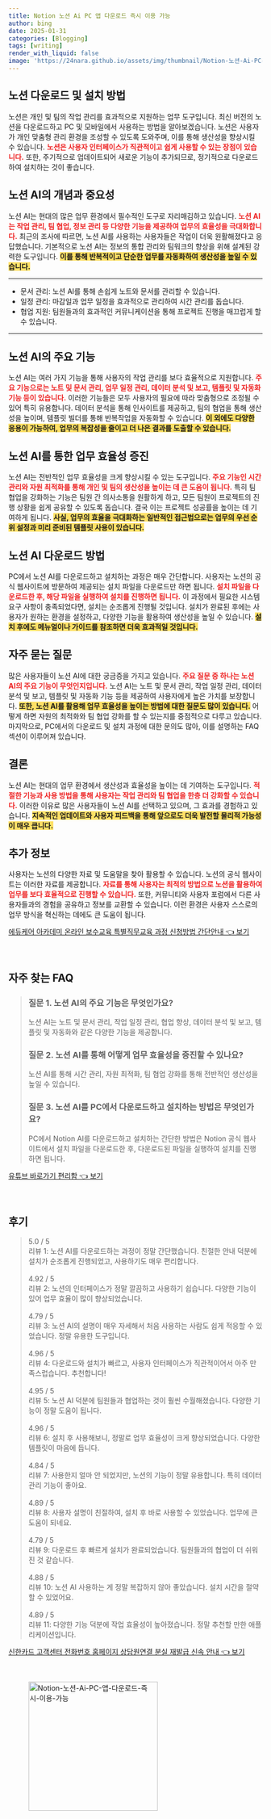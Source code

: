 ```yaml
---
title: Notion 노션 Ai PC 앱 다운로드 즉시 이용 가능
author: bing
date: 2025-01-31
categories: [Blogging]
tags: [writing]
render_with_liquid: false
image: 'https://24nara.github.io/assets/img/thumbnail/Notion-노션-Ai-PC-앱-다운로드-즉시-이용-가능.webp'
---
```



<h2 id='노션다운로드'>노션 다운로드 및 설치 방법</h2>

<p>노션은 개인 및 팀의 작업 관리를 효과적으로 지원하는 업무 도구입니다. 최신 버전의 노션을 다운로드하고 PC 및 모바일에서 사용하는 방법을 알아보겠습니다. 노션은 사용자가 개인 맞춤형 관리 환경을 조성할 수 있도록 도와주며, 이를 통해 생산성을 향상시킬 수 있습니다. <b><span style="color: #ee2323;">노션은 사용자 인터페이스가 직관적이고 쉽게 사용할 수 있는 장점이 있습니다.</span></b> 또한, 주기적으로 업데이트되어 새로운 기능이 추가되므로, 정기적으로 다운로드하여 설치하는 것이 좋습니다.</p>

<h2 id='노션AI개념과중요성'>노션 AI의 개념과 중요성</h2>

<p>노션 AI는 현대의 많은 업무 환경에서 필수적인 도구로 자리매김하고 있습니다. <b><span style="color: #ee2323;">노션 AI는 작업 관리, 팀 협업, 정보 관리 등 다양한 기능을 제공하여 업무의 효율성을 극대화합니다.</span></b> 최근의 조사에 따르면, 노션 AI를 사용하는 사용자들은 작업이 더욱 원활해졌다고 응답했습니다. 기본적으로 노션 AI는 정보의 통합 관리와 팀워크의 향상을 위해 설계된 강력한 도구입니다. <b><span style="background-color: #ffe066;">이를 통해 반복적이고 단순한 업무를 자동화하여 생산성을 높일 수 있습니다.</span></b></p>

<hr />

<ul>
    <li>문서 관리: 노션 AI를 통해 손쉽게 노트와 문서를 관리할 수 있습니다.</li>
    <li>일정 관리: 마감일과 업무 일정을 효과적으로 관리하여 시간 관리를 돕습니다.</li>
    <li>협업 지원: 팀원들과의 효과적인 커뮤니케이션을 통해 프로젝트 진행을 매끄럽게 할 수 있습니다.</li>
</ul>

<hr />

<h2 id='노션AI주요기능'>노션 AI의 주요 기능</h2>

<p>노션 AI는 여러 가지 기능을 통해 사용자의 작업 관리를 보다 효율적으로 지원합니다. <b><span style="color: #ee2323;">주요 기능으로는 노트 및 문서 관리, 업무 일정 관리, 데이터 분석 및 보고, 템플릿 및 자동화 기능 등이 있습니다.</span></b> 이러한 기능들은 모두 사용자의 필요에 따라 맞춤형으로 조정될 수 있어 특히 유용합니다. 데이터 분석을 통해 인사이트를 제공하고, 팀의 협업을 통해 생산성을 높이며, 템플릿 빌더를 통해 반복작업을 자동화할 수 있습니다. <b><span style="background-color: #ffe066;">이 외에도 다양한 응용이 가능하여, 업무의 복잡성을 줄이고 더 나은 결과를 도출할 수 있습니다.</span></b></p>

<h2 id='노션AI효율성'>노션 AI를 통한 업무 효율성 증진</h2>

<p>노션 AI는 전반적인 업무 효율성을 크게 향상시킬 수 있는 도구입니다. <b><span style="color: #ee2323;">주요 기능인 시간 관리와 자원 최적화를 통해 개인 및 팀의 생산성을 높이는 데 큰 도움이 됩니다.</span></b> 특히 팀 협업을 강화하는 기능은 팀원 간 의사소통을 원활하게 하고, 모든 팀원이 프로젝트의 진행 상황을 쉽게 공유할 수 있도록 돕습니다. 결국 이는 프로젝트 성공률을 높이는 데 기여하게 됩니다. <b><span style="background-color: #ffe066;">사실, 업무의 효율을 극대화하는 일반적인 접근법으로는 업무의 우선 순위 설정과 미리 준비된 템플릿 사용이 있습니다.</span></b></p>

<h2 id='노션AI다운로드방법'>노션 AI 다운로드 방법</h2>

<p>PC에서 노션 AI를 다운로드하고 설치하는 과정은 매우 간단합니다. 사용자는 노션의 공식 웹사이트에 방문하여 제공되는 설치 파일을 다운로드만 하면 됩니다. <b><span style="color: #ee2323;">설치 파일을 다운로드한 후, 해당 파일을 실행하여 설치를 진행하면 됩니다.</span></b> 이 과정에서 필요한 시스템 요구 사항이 충족되었다면, 설치는 순조롭게 진행될 것입니다. 설치가 완료된 후에는 사용자가 원하는 환경을 설정하고, 다양한 기능을 활용하여 생산성을 높일 수 있습니다. <b><span style="background-color: #ffe066;">설치 후에도 메뉴얼이나 가이드를 참조하면 더욱 효과적일 것입니다.</span></b></p>

<h2 id='자주묻는질문'>자주 묻는 질문</h2>

<p>많은 사용자들이 노션 AI에 대한 궁금증을 가지고 있습니다. <b><span style="color: #ee2323;">주요 질문 중 하나는 노션 AI의 주요 기능이 무엇인지입니다.</span></b> 노션 AI는 노트 및 문서 관리, 작업 일정 관리, 데이터 분석 및 보고, 템플릿 및 자동화 기능 등을 제공하여 사용자에게 높은 가치를 보장합니다. <b><span style="background-color: #ffe066;">또한, 노션 AI를 활용해 업무 효율성을 높이는 방법에 대한 질문도 많이 있습니다.</span></b> 어떻게 하면 자원의 최적화와 팀 협업 강화를 할 수 있는지를 중점적으로 다루고 있습니다. 마지막으로, PC에서의 다운로드 및 설치 과정에 대한 문의도 많아, 이를 설명하는 FAQ 섹션이 이루어져 있습니다.</p>

<h2 id='결론'>결론</h2>

<p>노션 AI는 현대의 업무 환경에서 생산성과 효율성을 높이는 데 기여하는 도구입니다. <b><span style="color: #ee2323;">적절한 기능과 사용 방법을 통해 사용자는 작업 관리와 팀 협업을 한층 더 강화할 수 있습니다.</span></b> 이러한 이유로 많은 사용자들이 노션 AI를 선택하고 있으며, 그 효과를 경험하고 있습니다. <b><span style="background-color: #ffe066;">지속적인 업데이트와 사용자 피드백을 통해 앞으로도 더욱 발전할 물리적 가능성이 매우 큽니다.</span></b></p>

<h2 id='추가정보'>추가 정보</h2>

<p>사용자는 노션의 다양한 자료 및 도움말을 찾아 활용할 수 있습니다. 노션의 공식 웹사이트는 이러한 자료를 제공합니다. <b><span style="color: #ee2323;">자료를 통해 사용자는 최적의 방법으로 노션을 활용하여 업무를 보다 효율적으로 진행할 수 있습니다.</span></b> 또한, 커뮤니티와 사용자 포럼에서 다른 사용자들과의 경험을 공유하고 정보를 교환할 수 있습니다. 이런 환경은 사용자 스스로의 업무 방식을 혁신하는 데에도 큰 도움이 됩니다.</p>


<p><a class="click-button" title="에듀케어 아카데미 온라인 보수교육 특별직무교육 과정 신청방법 간단안내" href="https://24nara.github.io/posts/%EC%97%90%EB%93%80%EC%BC%80%EC%96%B4-%EC%95%84%EC%B9%B4%EB%8D%B0%EB%AF%B8-%EC%98%A8%EB%9D%BC%EC%9D%B8-%EB%B3%B4%EC%88%98%EA%B5%90%EC%9C%A1-%ED%8A%B9%EB%B3%84%EC%A7%81%EB%AC%B4%EA%B5%90%EC%9C%A1-%EA%B3%BC%EC%A0%95-%EC%8B%A0%EC%B2%AD%EB%B0%A9%EB%B2%95-%EA%B0%84%EB%8B%A8%EC%95%88%EB%82%B4/" rel="dofollow">에듀케어 아카데미 온라인 보수교육 특별직무교육 과정 신청방법 간단안내 👈 보기</a></p><br>
<h2 id='자주_찾는_FAQ'>자주 찾는 FAQ</h2>
<div itemscope="" itemtype="https://schema.org/FAQPage"> 
<blockquote> 
<div itemscope="" itemprop="mainEntity" itemtype="https://schema.org/Question"> 
<h3 itemprop="name">질문 1. 노션 AI의 주요 기능은 무엇인가요?</h3> 
<div itemscope="" itemprop="acceptedAnswer" itemtype="https://schema.org/Answer"> 
<span itemprop="text"> 
<p>노션 AI는 노트 및 문서 관리, 작업 일정 관리, 협업 향상, 데이터 분석 및 보고, 템플릿 및 자동화와 같은 다양한 기능을 제공합니다.</p> 
</span> 
</div> 
</div> 

<div itemscope="" itemprop="mainEntity" itemtype="https://schema.org/Question"> 
<h3 itemprop="name">질문 2. 노션 AI를 통해 어떻게 업무 효율성을 증진할 수 있나요?</h3> 
<div itemscope="" itemprop="acceptedAnswer" itemtype="https://schema.org/Answer"> 
<span itemprop="text"> 
<p>노션 AI를 통해 시간 관리, 자원 최적화, 팀 협업 강화를 통해 전반적인 생산성을 높일 수 있습니다.</p> 
</span> 
</div> 
</div> 

<div itemscope="" itemprop="mainEntity" itemtype="https://schema.org/Question"> 
<h3 itemprop="name">질문 3. 노션 AI를 PC에서 다운로드하고 설치하는 방법은 무엇인가요?</h3> 
<div itemscope="" itemprop="acceptedAnswer" itemtype="https://schema.org/Answer"> 
<span itemprop="text"> 
<p>PC에서 Notion AI를 다운로드하고 설치하는 간단한 방법은 Notion 공식 웹사이트에서 설치 파일을 다운로드한 후, 다운로드된 파일을 실행하여 설치를 진행하면 됩니다.</p> 
</span> 
</div> 
</div> 
</blockquote> 
</div>
<p><a class="click-button" title="유튜브 바로가기 편리함" href="https://24nara.github.io/posts/%EC%9C%A0%ED%8A%9C%EB%B8%8C-%EB%B0%94%EB%A1%9C%EA%B0%80%EA%B8%B0-%ED%8E%B8%EB%A6%AC%ED%95%A8/" rel="dofollow">유튜브 바로가기 편리함 👈 보기</a></p><br>
<h2 id='후기'>후기</h2>
<div itemscope itemtype="https://schema.org/Product">
  <blockquote>
  <div itemprop="review" itemscope itemtype="https://schema.org/Review">
      <div itemprop="reviewRating" itemscope itemtype="https://schema.org/Rating"> <span itemprop="ratingValue">5.0</span> / <span itemprop="bestRating">5</span> </div>
      <span itemprop="reviewBody">리뷰 1: 노션 AI를 다운로드하는 과정이 정말 간단했습니다. 친절한 안내 덕분에 설치가 순조롭게 진행되었고, 사용하기도 매우 편리합니다.</span>
  </div>
  <br>
  <div itemprop="review" itemscope itemtype="https://schema.org/Review">
      <div itemprop="reviewRating" itemscope itemtype="https://schema.org/Rating"> <span itemprop="ratingValue">4.92</span> / <span itemprop="bestRating">5</span> </div>
      <span itemprop="reviewBody">리뷰 2: 노션의 인터페이스가 정말 깔끔하고 사용하기 쉽습니다. 다양한 기능이 있어 업무 효율이 많이 향상되었습니다.</span>
  </div>
  <br>
  <div itemprop="review" itemscope itemtype="https://schema.org/Review">
      <div itemprop="reviewRating" itemscope itemtype="https://schema.org/Rating"> <span itemprop="ratingValue">4.79</span> / <span itemprop="bestRating">5</span> </div>
      <span itemprop="reviewBody">리뷰 3: 노션 AI의 설명이 매우 자세해서 처음 사용하는 사람도 쉽게 적응할 수 있었습니다. 정말 유용한 도구입니다.</span>
  </div>
  <br>
  <div itemprop="review" itemscope itemtype="https://schema.org/Review">
      <div itemprop="reviewRating" itemscope itemtype="https://schema.org/Rating"> <span itemprop="ratingValue">4.96</span> / <span itemprop="bestRating">5</span> </div>
      <span itemprop="reviewBody">리뷰 4: 다운로드와 설치가 빠르고, 사용자 인터페이스가 직관적이어서 아주 만족스럽습니다. 추천합니다!</span>
  </div>
  <br>
  <div itemprop="review" itemscope itemtype="https://schema.org/Review">
      <div itemprop="reviewRating" itemscope itemtype="https://schema.org/Rating"> <span itemprop="ratingValue">4.95</span> / <span itemprop="bestRating">5</span> </div>
      <span itemprop="reviewBody">리뷰 5: 노션 AI 덕분에 팀원들과 협업하는 것이 훨씬 수월해졌습니다. 다양한 기능이 정말 도움이 됩니다.</span>
  </div>
  <br>
  <div itemprop="review" itemscope itemtype="https://schema.org/Review">
      <div itemprop="reviewRating" itemscope itemtype="https://schema.org/Rating"> <span itemprop="ratingValue">4.96</span> / <span itemprop="bestRating">5</span> </div>
      <span itemprop="reviewBody">리뷰 6: 설치 후 사용해보니, 정말로 업무 효율성이 크게 향상되었습니다. 다양한 템플릿이 마음에 듭니다.</span>
  </div>
  <br>
  <div itemprop="review" itemscope itemtype="https://schema.org/Review">
      <div itemprop="reviewRating" itemscope itemtype="https://schema.org/Rating"> <span itemprop="ratingValue">4.84</span> / <span itemprop="bestRating">5</span> </div>
      <span itemprop="reviewBody">리뷰 7: 사용한지 얼마 안 되었지만, 노션의 기능이 정말 유용합니다. 특히 데이터 관리 기능이 좋아요.</span>
  </div>
  <br>
  <div itemprop="review" itemscope itemtype="https://schema.org/Review">
      <div itemprop="reviewRating" itemscope itemtype="https://schema.org/Rating"> <span itemprop="ratingValue">4.89</span> / <span itemprop="bestRating">5</span> </div>
      <span itemprop="reviewBody">리뷰 8: 사용자 설명이 친절하여, 설치 후 바로 사용할 수 있었습니다. 업무에 큰 도움이 되네요.</span>
  </div>
  <br>
  <div itemprop="review" itemscope itemtype="https://schema.org/Review">
      <div itemprop="reviewRating" itemscope itemtype="https://schema.org/Rating"> <span itemprop="ratingValue">4.79</span> / <span itemprop="bestRating">5</span> </div>
      <span itemprop="reviewBody">리뷰 9: 다운로드 후 빠르게 설치가 완료되었습니다. 팀원들과의 협업이 더 쉬워진 것 같습니다.</span>
  </div>
  <br>
  <div itemprop="review" itemscope itemtype="https://schema.org/Review">
      <div itemprop="reviewRating" itemscope itemtype="https://schema.org/Rating"> <span itemprop="ratingValue">4.88</span> / <span itemprop="bestRating">5</span> </div>
      <span itemprop="reviewBody">리뷰 10: 노션 AI 사용하는 게 정말 복잡하지 않아 좋았습니다. 설치 시간을 절약할 수 있었어요.</span>
  </div>
  <br>
  <div itemprop="review" itemscope itemtype="https://schema.org/Review">
      <div itemprop="reviewRating" itemscope itemtype="https://schema.org/Rating"> <span itemprop="ratingValue">4.89</span> / <span itemprop="bestRating">5</span> </div>
      <span itemprop="reviewBody">리뷰 11: 다양한 기능 덕분에 작업 효율성이 높아졌습니다. 정말 추천할 만한 애플리케이션입니다.</span>
  </div>
  </blockquote>
</div>
<p><a class="click-button" title="신한카드 고객센터 전화번호 홈페이지 상담원연결 분실 재발급 신속 안내" href="https://24nara.github.io/posts/%EC%8B%A0%ED%95%9C%EC%B9%B4%EB%93%9C-%EA%B3%A0%EA%B0%9D%EC%84%BC%ED%84%B0-%EC%A0%84%ED%99%94%EB%B2%88%ED%98%B8-%ED%99%88%ED%8E%98%EC%9D%B4%EC%A7%80-%EC%83%81%EB%8B%B4%EC%9B%90%EC%97%B0%EA%B2%B0-%EB%B6%84%EC%8B%A4-%EC%9E%AC%EB%B0%9C%EA%B8%89-%EC%8B%A0%EC%86%8D-%EC%95%88%EB%82%B4/" rel="dofollow">신한카드 고객센터 전화번호 홈페이지 상담원연결 분실 재발급 신속 안내 👈 보기</a></p><br>
<figure class="image"><img src="https://24nara.github.io/assets/img/thumbnail/Notion-노션-Ai-PC-앱-다운로드-즉시-이용-가능.webp" alt="Notion-노션-Ai-PC-앱-다운로드-즉시-이용-가능" width="256" height="256"></figure>